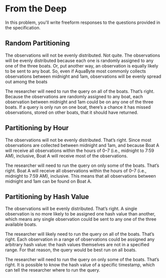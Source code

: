 # From the Deep

In this problem, you'll write freeform responses to the questions provided in the specification.

## Random Partitioning
The observations will not be evenly distributed.
Not quite. The observations will be evenly distributed because each one is randomly assigned to any one of the three boats. Or, put another way, an observation is equally likely to be sent to any boat. So, even if AquaByte most commonly collects observations between midnight and 1am, observations will be evenly spread out among the boats

The researcher will need to run the query on all of the boats.
That’s right. Because the observations are randomly assigned to any boat, each observation between midnight and 1am could be on any one of the three boats. If a query is only run on one boat, there’s a chance it has missed observations, stored on other boats, that it should have returned.

## Partitioning by Hour
The observations will not be evenly distributed.
That’s right. Since most observations are collected between midnight and 1am, and because Boat A will receive all observations within the hours of 0–7 (i.e., midnight to 7:59 AM), inclusive, Boat A will receive most of the observations.

The researcher will need to run the query on only some of the boats.
That’s right. Boat A will receive all observations within the hours of 0–7 (i.e., midnight to 7:59 AM), inclusive. This means that all observations between midnight and 1am can be found on Boat A.
## Partitioning by Hash Value
The observations will be evenly distributed.
That’s right. A single observation is no more likely to be assigned one hash value than another, which means any single observation could be sent to any one of the three available boats.

The researcher will likely need to run the query on all of the boats.
That’s right. Each observation in a range of observations could be assigned any arbitrary hash value: the hash values themselves are not in a specified range. For that reason, the query would be best run on all boats.

The researcher will need to run the query on only some of the boats.
That’s right. It is possible to know the hash value of a specific timestamp, which can tell the researcher where to run the query.
